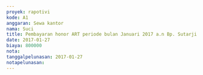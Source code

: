 ```yaml
---
proyek: rapotivi
kode: A1
anggaran: Sewa kantor
nama: Suci
title: Pembayaran honor ART periode bulan Januari 2017 a.n Bp. Sutarji
date: 2017-01-27
biaya: 800000
nota:
tanggalpelunasan: 2017-01-27
notapelunasan:
---
```

